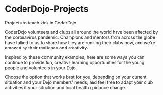 # CoderDojo-Projects
Projects to teach kids in CoderDojo

CoderDojo volunteers and clubs all around the world have been affected by the coronavirus pandemic. Champions and mentors from across the globe have talked to us to share how they are running their clubs now, and we're amazed by their resilience and creativity.

Inspired by these community examples, here are some ways you can continue to provide fun, creative learning opportunities for the young people and volunteers in your Dojo.

Choose the option that works best for you, depending on your current situation and your Dojo members' needs, and feel free to adapt your club activities if your situation and local health guidance change.
